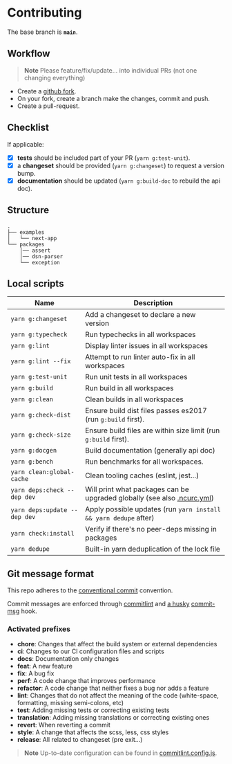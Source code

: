 # Contributing

The base branch is **`main`**.

## Workflow

> **Note**
> Please feature/fix/update... into individual PRs (not one changing everything)

- Create a [github fork](https://docs.github.com/en/get-started/quickstart/fork-a-repo).
- On your fork, create a branch make the changes, commit and push.
- Create a pull-request.

## Checklist

If applicable:

- [x] **tests** should be included part of your PR (`yarn g:test-unit`).
- [x] a **changeset** should be provided (`yarn g:changeset`) to request a version bump.
- [x] **documentation** should be updated (`yarn g:build-doc` to rebuild the api doc).

## Structure

```
.
├── examples
│   └── next-app
└── packages
    │── assert
    │── dsn-parser
    └── exception
```

## Local scripts

| Name                         | Description                                                                                                                             |
|------------------------------|-----------------------------------------------------------------------------------------------------------------------------------------|
| `yarn g:changeset`           | Add a changeset to declare a new version                                                                                                |
| `yarn g:typecheck`           | Run typechecks in all workspaces                                                                                                        |
| `yarn g:lint`                | Display linter issues in all workspaces                                                                                                 |
| `yarn g:lint --fix`          | Attempt to run linter auto-fix in all workspaces                                                                                        |
| `yarn g:test-unit`           | Run unit tests in all workspaces                                                                                                        |
| `yarn g:build`               | Run build in all workspaces                                                                                                             |
| `yarn g:clean`               | Clean builds in all workspaces                                                                                                          |
| `yarn g:check-dist`          | Ensure build dist files passes es2017 (run `g:build` first).                                                                            |
| `yarn g:check-size`          | Ensure build files are within size limit (run `g:build` first).                                                                         |
| `yarn g:docgen`              | Build documentation (generally api doc)                                                                                                 |
| `yarn g:bench`               | Run benchmarks for all workspaces.                                                                                                      |
| `yarn clean:global-cache`    | Clean tooling caches (eslint, jest...)                                                                                                  |
| `yarn deps:check --dep dev`  | Will print what packages can be upgraded globally (see also [.ncurc.yml](https://github.com/belgattitude/httpx/blob/main/.ncurc.yml))   |
| `yarn deps:update --dep dev` | Apply possible updates (run `yarn install && yarn dedupe` after)                                                                        |
| `yarn check:install`         | Verify if there's no peer-deps missing in packages                                                                                      |
| `yarn dedupe`                | Built-in yarn deduplication of the lock file                                                                                            |

## Git message format

This repo adheres to the [conventional commit](https://www.conventionalcommits.org/en/v1.0.0/) convention.

Commit messages are enforced through [commitlint](https://github.com/conventional-changelog/commitlint) and [a husky](https://github.com/typicode/husky) [commit-msg](https://github.com/belgattitude/httpx/blob/main/.husky/commit-msg) hook.

### Activated prefixes

- **chore**: Changes that affect the build system or external dependencies
- **ci**: Changes to our CI configuration files and scripts
- **docs**: Documentation only changes
- **feat**: A new feature
- **fix**: A bug fix
- **perf**: A code change that improves performance
- **refactor**: A code change that neither fixes a bug nor adds a feature
- **lint**: Changes that do not affect the meaning of the code (white-space, formatting, missing semi-colons, etc)
- **test**: Adding missing tests or correcting existing tests
- **translation**: Adding missing translations or correcting existing ones
- **revert**: When reverting a commit
- **style**: A change that affects the scss, less, css styles
- **release**: All related to changeset (pre exit...)

> **Note**
> Up-to-date configuration can be found in [commitlint.config.js](https://github.com/belgattitude/httpx/blob/main/commitlint.config.js).

